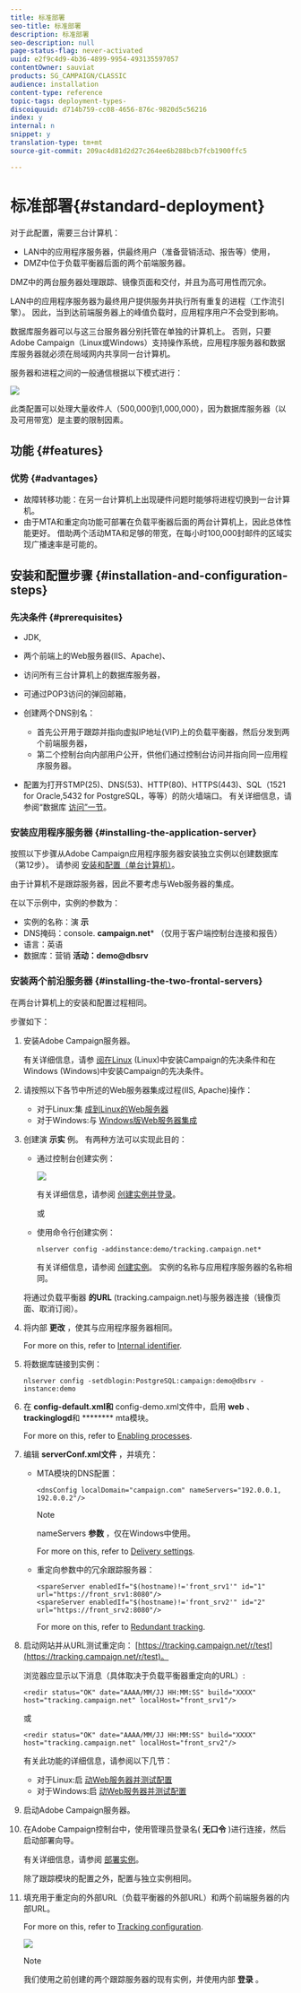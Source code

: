 ```yaml
---
title: 标准部署
seo-title: 标准部署
description: 标准部署
seo-description: null
page-status-flag: never-activated
uuid: e2f9c4d9-4b36-4899-9954-493135597057
contentOwner: sauviat
products: SG_CAMPAIGN/CLASSIC
audience: installation
content-type: reference
topic-tags: deployment-types-
discoiquuid: d714b759-cc08-4656-876c-9820d5c56216
index: y
internal: n
snippet: y
translation-type: tm+mt
source-git-commit: 209ac4d81d2d27c264ee6b288bcb7fcb1900ffc5

---
```



# 标准部署{#standard-deployment}

对于此配置，需要三台计算机：

* LAN中的应用程序服务器，供最终用户（准备营销活动、报告等）使用，
* DMZ中位于负载平衡器后面的两个前端服务器。

DMZ中的两台服务器处理跟踪、镜像页面和交付，并且为高可用性而冗余。

LAN中的应用程序服务器为最终用户提供服务并执行所有重复的进程（工作流引擎）。 因此，当到达前端服务器上的峰值负载时，应用程序用户不会受到影响。

数据库服务器可以与这三台服务器分别托管在单独的计算机上。 否则，只要Adobe Campaign（Linux或Windows）支持操作系统，应用程序服务器和数据库服务器就必须在局域网内共享同一台计算机。

服务器和进程之间的一般通信根据以下模式进行：

![](assets/s_001_ncs_install_standardconfig.png)

此类配置可以处理大量收件人（500,000到1,000,000），因为数据库服务器（以及可用带宽）是主要的限制因素。

## 功能 {#features}

### 优势 {#advantages}

* 故障转移功能：在另一台计算机上出现硬件问题时能够将进程切换到一台计算机。
* 由于MTA和重定向功能可部署在负载平衡器后面的两台计算机上，因此总体性能更好。 借助两个活动MTA和足够的带宽，在每小时100,000封邮件的区域实现广播速率是可能的。

## 安装和配置步骤 {#installation-and-configuration-steps}

### 先决条件 {#prerequisites}

* JDK,
* 两个前端上的Web服务器(IIS、Apache)、
* 访问所有三台计算机上的数据库服务器，
* 可通过POP3访问的弹回邮箱，
* 创建两个DNS别名：

   * 首先公开用于跟踪并指向虚拟IP地址(VIP)上的负载平衡器，然后分发到两个前端服务器，
   * 第二个控制台向内部用户公开，供他们通过控制台访问并指向同一应用程序服务器。

* 配置为打开STMP(25)、DNS(53)、HTTP(80)、HTTPS(443)、SQL（1521 for Oracle,5432 for PostgreSQL，等等）的防火墙端口。 有关详细信息，请参阅“数据库 [访问”一节](../../installation/using/network-configuration.md#database-access)。

### 安装应用程序服务器 {#installing-the-application-server}

按照以下步骤从Adobe Campaign应用程序服务器安装独立实例以创建数据库（第12步）。 请参阅 [安装和配置（单台计算机）](#installing-and-configuring--single-machine-)。

由于计算机不是跟踪服务器，因此不要考虑与Web服务器的集成。

在以下示例中，实例的参数为：

* 实例的名称：演 **示**
* DNS掩码：console. **campaign.net*** （仅用于客户端控制台连接和报告）
* 语言：英语
* 数据库：营销 **活动：demo@dbsrv**

### 安装两个前沿服务器 {#installing-the-two-frontal-servers}

在两台计算机上的安装和配置过程相同。

步骤如下：

1. 安装Adobe Campaign服务器。

   有关详细信息，请参 [阅在Linux](../../installation/using/prerequisites-of-campaign-installation-in-linux.md) (Linux)中安装Campaign的先决条件和在Windows [](../../installation/using/prerequisites-of-campaign-installation-in-windows.md) (Windows)中安装Campaign的先决条件。

1. 请按照以下各节中所述的Web服务器集成过程(IIS, Apache)操作：

   * 对于Linux:集 [成到Linux的Web服务器](../../installation/using/integration-into-a-web-server-for-linux.md)
   * 对于Windows:与 [Windows版Web服务器集成](../../installation/using/integration-into-a-web-server-for-windows.md)

1. 创建演 **示实** 例。 有两种方法可以实现此目的：

   * 通过控制台创建实例：

      ![](assets/install_create_new_connexion.png)

      有关详细信息，请参阅 [创建实例并登录](../../installation/using/creating-an-instance-and-logging-on.md)。

      或

   * 使用命令行创建实例：

      ```
      nlserver config -addinstance:demo/tracking.campaign.net*
      ```

      有关详细信息，请参阅 [创建实例](../../installation/using/command-lines.md#creating-an-instance)。
   实例的名称与应用程序服务器的名称相同。

   将通过负载平衡器 **的URL** (tracking.campaign.net)与服务器连接（镜像页面、取消订阅）。

1. 将内部 **更改** ，使其与应用程序服务器相同。

   For more on this, refer to [Internal identifier](../../installation/using/campaign-server-configuration.md#internal-identifier).

1. 将数据库链接到实例：

   ```
   nlserver config -setdblogin:PostgreSQL:campaign:demo@dbsrv -instance:demo
   ```

1. 在 **config-default.xml和** config-demo.xml文件中，启用 **web** 、 **trackinglogd**&#x200B;和 ******** mta模块。

   For more on this, refer to [Enabling processes](../../installation/using/campaign-server-configuration.md#enabling-processes).

1. 编辑 **serverConf.xml文件** ，并填充：

   * MTA模块的DNS配置：

      ```
      <dnsConfig localDomain="campaign.com" nameServers="192.0.0.1, 192.0.0.2"/>
      ```

      >[!NOTE]
      >
      >nameServers **参数** ，仅在Windows中使用。

      For more on this, refer to [Delivery settings](../../installation/using/campaign-server-configuration.md#delivery-settings).

   * 重定向参数中的冗余跟踪服务器：

      ```
      <spareServer enabledIf="$(hostname)!='front_srv1'" id="1" url="https://front_srv1:8080"/>
      <spareServer enabledIf="$(hostname)!='front_srv2'" id="2" url="https://front_srv2:8080"/>
      ```

      For more on this, refer to [Redundant tracking](../../installation/using/configuring-campaign-server.md#redundant-tracking).

1. 启动网站并从URL测试重定向： [https://tracking.campaign.net/r/test](https://tracking.campaign.net/r/test)。

   浏览器应显示以下消息（具体取决于负载平衡器重定向的URL）:

   ```
   <redir status="OK" date="AAAA/MM/JJ HH:MM:SS" build="XXXX" host="tracking.campaign.net" localHost="front_srv1"/>
   ```

   或

   ```
   <redir status="OK" date="AAAA/MM/JJ HH:MM:SS" build="XXXX" host="tracking.campaign.net" localHost="front_srv2"/>
   ```

   有关此功能的详细信息，请参阅以下几节：

   * 对于Linux:启 [动Web服务器并测试配置](../../installation/using/integration-into-a-web-server-for-linux.md#launching-the-web-server-and-testing-the-configuration)
   * 对于Windows:启 [动Web服务器并测试配置](../../installation/using/integration-into-a-web-server-for-windows.md#launching-the-web-server-and-testing-the-configuration)

1. 启动Adobe Campaign服务器。
1. 在Adobe Campaign控制台中，使用管理员登录名( **无口令** )进行连接，然后启动部署向导。

   有关详细信息，请参阅 [部署实例](../../installation/using/deploying-an-instance.md)。

   除了跟踪模块的配置之外，配置与独立实例相同。

1. 填充用于重定向的外部URL（负载平衡器的外部URL）和两个前端服务器的内部URL。

   For more on this, refer to [Tracking configuration](../../installation/using/deploying-an-instance.md#tracking-configuration).

   ![](assets/d_ncs_install_tracking2.png)

   >[!NOTE]
   >
   >我们使用之前创建的两个跟踪服务器的现有实例，并使用内部 **登录** 。


